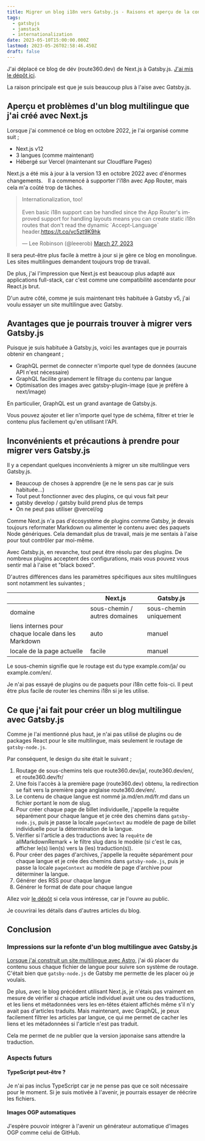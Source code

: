 ```yaml
---
title: Migrer un blog i18n vers Gatsby.js - Raisons et aperçu de la conception
tags:
  - gatsbyjs
  - jamstack
  - internationalization
date: 2023-05-10T15:00:00.000Z
lastmod: 2023-05-26T02:58:46.450Z
draft: false
---
```


J'ai déplacé ce blog de dév (route360.dev) de Next.js à Gatsby.js. [J'ai mis le dépôt ici](https://github.com/mayumih387/route360).

La raison principale est que je suis beaucoup plus à l'aise avec Gatsby.js.

## Aperçu et problèmes d'un blog multilingue que j'ai créé avec Next.js

Lorsque j'ai commencé ce blog en octobre 2022, je l'ai organisé comme suit ;

- Next.js v12
- 3 langues (comme maintenant)
- Hébergé sur Vercel (maintenant sur Cloudflare Pages)

Next.js a été mis à jour à la version 13 en octobre 2022 avec d'énormes changements.　Il a commencé à supporter l'i18n avec App Router, mais cela m'a coûté trop de tâches.

<blockquote class="twitter-tweet" data-theme="dark"><p lang="en" dir="ltr">Internationalization, too!<br><br>Even basic i18n support can be handled since the App Router&#39;s improved support for handling layouts means you can create static i18n routes that don&#39;t read the dynamic `Accept-Language` header.<a href="https://t.co/vc5zt9K9hk">https://t.co/vc5zt9K9hk</a></p>&mdash; Lee Robinson (@leeerob) <a href="https://twitter.com/leeerob/status/1640445087024029696?ref_src=twsrc%5Etfw">March 27, 2023</a></blockquote>

Il sera peut-être plus facile à mettre à jour si je gère ce blog en monolingue. Les sites multilingues demandent toujours trop de travail.

De plus, j'ai l'impression que Next.js est beaucoup plus adapté aux applications full-stack, car c'est comme une compatibilité ascendante pour React.js brut.

D'un autre côté, comme je suis maintenant très habituée à Gatsby v5, j'ai voulu essayer un site multilingue avec Gatsby.

## Avantages que je pourrais trouver à migrer vers Gatsby.js

Puisque je suis habituée à Gatsby.js, voici les avantages que je pourrais obtenir en changeant ;

- GraphQL permet de connecter n'importe quel type de données (aucune API n'est nécessaire)
- GraphQL facilite grandement le filtrage du contenu par langue
- Optimisation des images avec gatsby-plugin-image (que je préfère à next/image)

En particulier, GraphQL est un grand avantage de Gatsby.js.

Vous pouvez ajouter et lier n'importe quel type de schéma, filtrer et trier le contenu plus facilement qu'en utilisant l'API.

## Inconvénients et précautions à prendre pour migrer vers Gatsby.js

Il y a cependant quelques inconvénients à migrer un site multilingue vers Gatsby.js.

- Beaucoup de choses à apprendre (je ne le sens pas car je suis habituée...)
- Tout peut fonctionner avec des plugins, ce qui vous fait peur
- gatsby develop / gatsby build prend plus de temps
- On ne peut pas utiliser @vercel/og

Comme Next.js n'a pas d'écosystème de plugins comme Gatsby, je devais toujours reformater Markdown ou alimenter le contenu avec des paquets Node génériques. Cela demandait plus de travail, mais je me sentais à l'aise pour tout contrôler par moi-même.

Avec Gatsby.js, en revanche, tout peut être résolu par des plugins. De nombreux plugins acceptent des configurations, mais vous pouvez vous sentir mal à l'aise et "black boxed".

D'autres différences dans les paramètres spécifiques aux sites multilingues sont notamment les suivantes ;

|                                                     | Next.js                       | Gatsby.js              |
| --------------------------------------------------- | ----------------------------- | ---------------------- |
| domaine                                             | sous-chemin / autres domaines | sous-chemin uniquement |
| liens internes pour chaque locale dans les Markdown | auto                          | manuel                 |
| locale de la page actuelle                          | facile                        | manuel                 |

Le sous-chemin signifie que le routage est du type example.com/ja/ ou example.com/en/.

Je n'ai pas essayé de plugins ou de paquets pour i18n cette fois-ci. Il peut être plus facile de router les chemins i18n si je les utilise.

## Ce que j'ai fait pour créer un blog multilingue avec Gatsby.js

Comme je l'ai mentionné plus haut, je n'ai pas utilisé de plugins ou de packages React pour le site multilingue, mais seulement le routage de `gatsby-node.js`.

Par conséquent, le design du site était le suivant ;

1. Routage de sous-chemins tels que route360.dev/ja/, route360.dev/en/, et route360.dev/fr/
2. Une fois l'accès à la première page (route360.dev) obtenu, la redirection se fait vers la première page anglaise route360.dev/en/.
3. Le contenu de chaque langue est nommé ja.md/en.md/fr.md dans un fichier portant le nom de slug.
4. Pour créer chaque page de billet individuelle, j'appelle la requête séparément pour chaque langue et je crée des chemins dans `gatsby-node.js`, puis je passe la locale `pageContext` au modèle de page de billet individuelle pour la détermination de la langue.
5. Vérifier si l'article a des traductions avec la `requête` de allMarkdownRemark + le filtre slug dans le modèle (si c'est le cas, afficher le(s) lien(s) vers la (les) traduction(s)).
6. Pour créer des pages d'archives, j'appelle la requête séparément pour chaque langue et je crée des chemins dans `gatsby-node.js`, puis je passe la locale `pageContext` au modèle de page d'archive pour déterminer la langue.
7. Générer des RSS pour chaque langue
8. Générer le format de date pour chaque langue

Allez voir [le dépôt](https://github.com/mayumih387/route360) si cela vous intéresse, car je l'ouvre au public.

Je couvrirai les détails dans d'autres articles du blog.

## Conclusion

### Impressions sur la refonte d'un blog multilingue avec Gatsby.js

[Lorsque j'ai construit un site multilingue avec Astro](/ja/post/astro-i18n/), j'ai dû placer du contenu sous chaque fichier de langue pour suivre son système de routage. C'était bien que `gatsby-node.js` de Gatsby me permette de les placer où je voulais.

De plus, avec le blog précédent utilisant Next.js, je n'étais pas vraiment en mesure de vérifier si chaque article individuel avait une ou des traductions, et les liens et métadonnées vers les en-têtes étaient affichés même s'il n'y avait pas d'articles traduits. Mais maintenant, avec GraphQL, je peux facilement filtrer les articles par langue, ce qui me permet de cacher les liens et les métadonnées si l'article n'est pas traduit.

Cela me permet de ne publier que la version japonaise sans attendre la traduction.

### Aspects futurs

#### TypeScript peut-être ?

Je n'ai pas inclus TypeScript car je ne pense pas que ce soit nécessaire pour le moment. Si je suis motivée à l'avenir, je pourrais essayer de réécrire les fichiers.

#### Images OGP automatiques

J'espère pouvoir intégrer à l'avenir un générateur automatique d'images OGP comme celui de GitHub.
